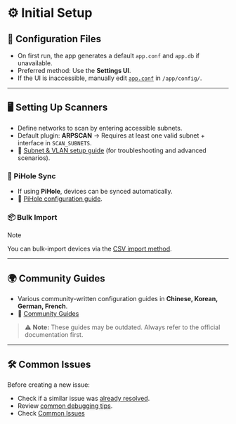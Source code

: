 # ⚙ Initial Setup

## 📁 Configuration Files

- On first run, the app generates a default `app.conf` and `app.db` if unavailable.
- Preferred method: Use the **Settings UI**.
- If the UI is inaccessible, manually edit [`app.conf`](https://github.com/jokob-sk/NetAlertX/tree/main/back) in `/app/config/`.

---

## 🖥️ Setting Up Scanners

- Define networks to scan by entering accessible subnets.
- Default plugin: **ARPSCAN** → Requires at least one valid subnet + interface in `SCAN_SUBNETS`.
- 📖 [Subnet & VLAN setup guide](./SUBNETS.md) (for troubleshooting and advanced scenarios).

### 🔄 PiHole Sync
- If using **PiHole**, devices can be synced automatically.  
- 📖 [PiHole configuration guide](./PIHOLE_GUIDE.md).

### 📦 Bulk Import
> [!NOTE]  
> You can bulk-import devices via the [CSV import method](./DEVICES_BULK_EDITING.md).

---

## 🌍 Community Guides

- Various community-written configuration guides in **Chinese, Korean, German, French**.  
- 📖 [Community Guides](./COMMUNITY_GUIDES.md)  

> ⚠️ **Note:** These guides may be outdated. Always refer to the official documentation first.

---

## 🛠️ Common Issues

Before creating a new issue:

- Check if a similar issue was [already resolved](https://github.com/jokob-sk/NetAlertX/issues?q=is%3Aissue+is%3Aclosed).
- Review [common debugging tips](./DEBUG_TIPS.md).
- Check [Common Issues](./COMMON_ISSUES.md)
